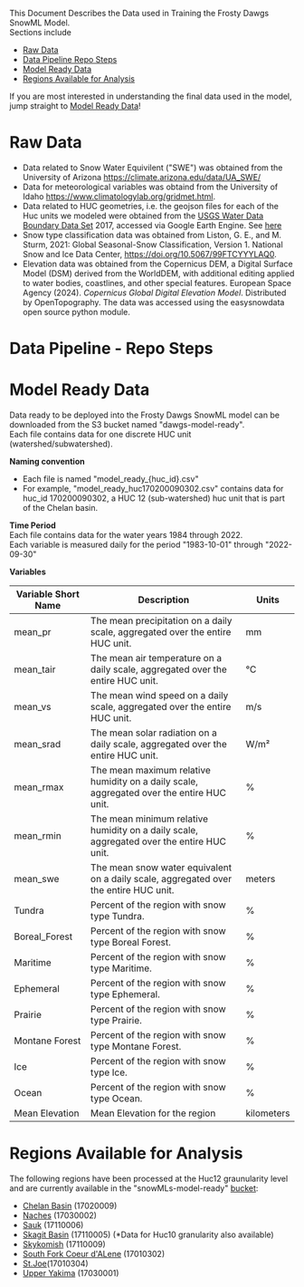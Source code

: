 This Document Describes the Data used in Training the Frosty Dawgs SnowML Model. <br>
Sections include  
-   [Raw Data](#raw-data)
-   [Data Pipeline Repo Steps](#data-pipeline---repo-steps)
-   [Model Ready Data](#model-ready-data)
-   [Regions Available for Analysis](#Regions-Available-for-Analysis)

  If you are most interested in understanding the final data used in the model, jump straight to [Model Ready Data](#model-ready-data)!

# Raw Data <br>
- Data related to Snow Water Equivilent ("SWE") was obtained from the University of Arizona https://climate.arizona.edu/data/UA_SWE/
- Data for meteorological variables was obtaind from the University of Idaho https://www.climatologylab.org/gridmet.html.
- Data related to HUC geometries, i.e. the geojson files for each of the Huc units we modeled were obtained from the [USGS Water Data Boundary Data Set](https://www.usgs.gov/national-hydrography/watershed-boundary-dataset) 2017, accessed via Google Earth Engine.  See [here](https://developers.google.com/earth-engine/datasets/catalog/USGS_WBD_2017_HUC12)
- Snow type classification data was obtained from Liston, G. E., and M. Sturm, 2021: Global Seasonal-Snow Classification, Version 1. National Snow and Ice Data Center, https://doi.org/10.5067/99FTCYYYLAQ0.
- Elevation data was obtained from the Copernicus DEM, a Digital Surface Model (DSM) derived from the WorldDEM, with additional
    editing applied to water bodies, coastlines, and other special features. European Space Agency (2024).  <i>Copernicus Global Digital Elevation Model</i>.  Distributed by OpenTopography.  The data was accessed using the easysnowdata open source python module.  


# Data Pipeline - Repo Steps <br>

# Model Ready Data <br>
Data ready to be deployed into the Frosty Dawgs SnowML model can be downloaded from the S3 bucket named "dawgs-model-ready". <br>
Each file contains data for one discrete HUC unit (watershed/subwatershed).

**Naming convention**
- Each file is named "model_ready_{huc_id}.csv"
- For example, "model_ready_huc170200090302.csv" contains data for huc_id 170200090302, a HUC 12 (sub-watershed) huc unit that is part of the Chelan basin.

**Time Period** <br>
Each file contains data for the water years 1984 through 2022. <br>
Each variable is measured daily for the period "1983-10-01" through "2022-09-30"

**Variables** <br>

| Variable Short Name | Description                                                    | Units |
|---------------------|----------------------------------------------------------------|-------|
| mean_pr            | The mean precipitation on a daily scale, aggregated over the entire HUC unit. | mm    |
| mean_tair          | The mean air temperature on a daily scale, aggregated over the entire HUC unit. | °C    |
| mean_vs            | The mean wind speed on a daily scale, aggregated over the entire HUC unit. | m/s   |
| mean_srad          | The mean solar radiation on a daily scale, aggregated over the entire HUC unit. | W/m²  |
| mean_rmax          | The mean maximum relative humidity on a daily scale, aggregated over the entire HUC unit. | %     |
| mean_rmin          | The mean minimum relative humidity on a daily scale, aggregated over the entire HUC unit. | %     |
| mean_swe           | The mean snow water equivalent on a daily scale, aggregated over the entire HUC unit. | meters |
| Tundra            | Percent of the region with snow type Tundra.                    | %     |
| Boreal_Forest     | Percent of the region with snow type Boreal Forest.             | %     |
| Maritime          | Percent of the region with snow type Maritime.                  | %     |
| Ephemeral         | Percent of the region with snow type Ephemeral.                 | %     |
| Prairie          | Percent of the region with snow type Prairie.                    | %     |
| Montane Forest    | Percent of the region with snow type Montane Forest.            | %     |
| Ice              | Percent of the region with snow type Ice.                        | %     |
| Ocean            | Percent of the region with snow type Ocean.                      | %     |
| Mean Elevation   | Mean Elevation for the region                                    | kilometers |



# Regions Available for Analysis <br>
The following regions have been processed at the Huc12 graunularity level and are currently available in the "snowMLs-model-ready" [bucket](arn:aws:s3:::snowml-model-ready): <br>
  - [Chelan Basin](basin_fact_sheets/Chelan(17020009).md) (17020009)
  - [Naches](basin_fact_sheets/Naches(17030002).md) (17030002)
  - [Sauk](basin_fact_sheets/Sauk(17110006).md) (17110006)
  - [Skagit Basin](basin_fact_sheets/Skagit(17110005).md) (17110005) (*Data for Huc10 granularity also available)
  - [Skykomish](basin_fact_sheets/Skykomish(1711009).md) (17110009)
  - [South Fork Coeur d'ALene](basin_fact_sheets/South_Fork_Coeur_d'Alene(17010302).md) (17010302)
  - [St.Joe](basin_fact_sheets/St._Joe(17010304).md)(17010304)
  - [Upper Yakima](basin_fact_sheets/UpperYakima(17030001).md) (17030001)

  
